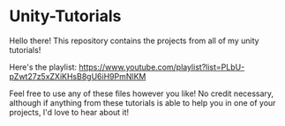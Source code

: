 # Unity-Tutorials

Hello there! This repository contains the projects from all of my unity tutorials!

Here's the playlist: https://www.youtube.com/playlist?list=PLbU-pZwt27z5xZXiKHsB8gU6iH9PmNlKM

Feel free to use any of these files however you like! No credit necessary, although if anything from these tutorials is able to help you in one of your projects, I'd love to hear about it!
